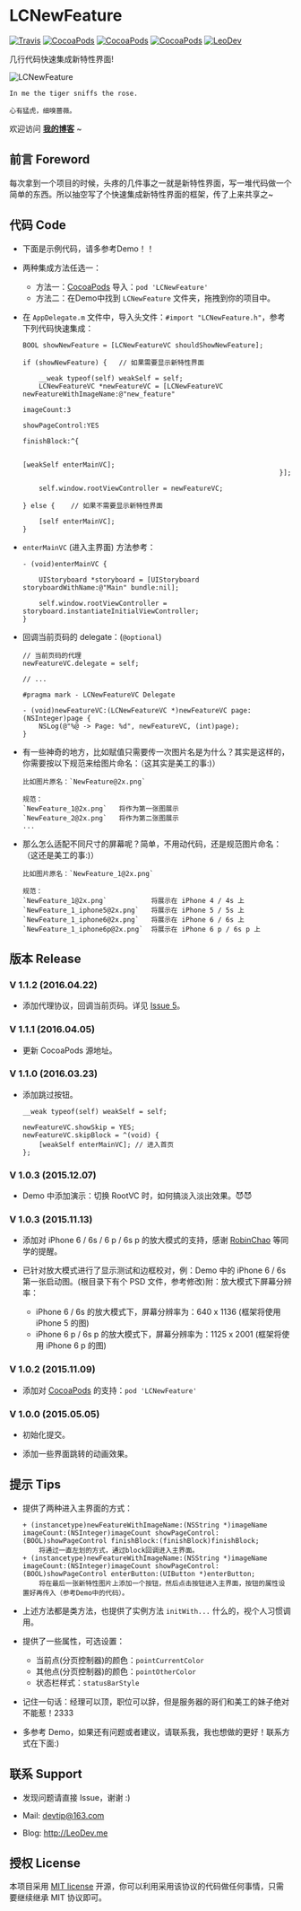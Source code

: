 # LCNewFeature

[![Travis](https://img.shields.io/travis/iTOfu/LCNewFeature.svg?style=flat)](https://travis-ci.org/iTOfu/LCNewFeature)
[![CocoaPods](https://img.shields.io/cocoapods/v/LCNewFeature.svg)](http://cocoadocs.org/docsets/LCNewFeature)
[![CocoaPods](https://img.shields.io/cocoapods/l/LCNewFeature.svg)](https://raw.githubusercontent.com/iTOfu/LCNewFeature/master/LICENSE)
[![CocoaPods](https://img.shields.io/cocoapods/p/LCNewFeature.svg)](http://cocoadocs.org/docsets/LCNewFeature)
[![LeoDev](https://img.shields.io/badge/blog-LeoDev.me-brightgreen.svg)](http://leodev.me)

几行代码快速集成新特性界面!

![LCNewFeature](https://raw.githubusercontent.com/iTofu/LCNewFeature/master/ScreenShot.png)

````
In me the tiger sniffs the rose.

心有猛虎，细嗅蔷薇。
````

欢迎访问 **[我的博客](http://LeoDev.me)** ~



## 前言 Foreword

每次拿到一个项目的时候，头疼的几件事之一就是新特性界面，写一堆代码做一个简单的东西。所以抽空写了个快速集成新特性界面的框架，传了上来共享之~



## 代码 Code

* 下面是示例代码，请多参考Demo！！

* 两种集成方法任选一：

  - 方法一：[CocoaPods](https://cocoapods.org/) 导入：`pod 'LCNewFeature'`
  - 方法二：在Demo中找到 `LCNewFeature` 文件夹，拖拽到你的项目中。

* 在 `AppDelegate.m` 文件中，导入头文件：`#import "LCNewFeature.h"`，参考下列代码快速集成：

  ````objc
  BOOL showNewFeature = [LCNewFeatureVC shouldShowNewFeature];

  if (showNewFeature) {   // 如果需要显示新特性界面

      __weak typeof(self) weakSelf = self;
      LCNewFeatureVC *newFeatureVC = [LCNewFeatureVC newFeatureWithImageName:@"new_feature"
                                                                  imageCount:3
                                                              showPageControl:YES
                                                                  finishBlock:^{

                                                                      [weakSelf enterMainVC];
                                                                  }];

      self.window.rootViewController = newFeatureVC;

  } else {    // 如果不需要显示新特性界面

      [self enterMainVC];
  }
  ````

* `enterMainVC` (进入主界面) 方法参考：

  ````objc
  - (void)enterMainVC {

      UIStoryboard *storyboard = [UIStoryboard storyboardWithName:@"Main" bundle:nil];

      self.window.rootViewController = storyboard.instantiateInitialViewController;
  }
  ````

* 回调当前页码的 delegate：(`@optional`)

  ````objc  
  // 当前页码的代理
  newFeatureVC.delegate = self;

  // ...

  #pragma mark - LCNewFeatureVC Delegate

  - (void)newFeatureVC:(LCNewFeatureVC *)newFeatureVC page:(NSInteger)page {
      NSLog(@"%@ -> Page: %d", newFeatureVC, (int)page);
  }
  ````

* 有一些神奇的地方，比如赋值只需要传一次图片名是为什么？其实是这样的，你需要按以下规范来给图片命名：（这其实是美工的事:)）

  ````
  比如图片原名：`NewFeature@2x.png`

  规范：
  `NewFeature_1@2x.png`   将作为第一张图展示
  `NewFeature_2@2x.png`   将作为第二张图展示
  ...
  ````

* 那么怎么适配不同尺寸的屏幕呢？简单，不用动代码，还是规范图片命名：（这还是美工的事:)）

  ````
  比如图片原名：`NewFeature_1@2x.png`

  规范：
  `NewFeature_1@2x.png`           将展示在 iPhone 4 / 4s 上
  `NewFeature_1_iphone5@2x.png`   将展示在 iPhone 5 / 5s 上
  `NewFeature_1_iphone6@2x.png`   将展示在 iPhone 6 / 6s 上
  `NewFeature_1_iphone6p@2x.png`  将展示在 iPhone 6 p / 6s p 上
  ````



## 版本 Release

### V 1.1.2 (2016.04.22)

* 添加代理协议，回调当前页码。详见 [Issue 5](https://github.com/iTofu/LCNewFeature/issues/5)。


### V 1.1.1 (2016.04.05)

* 更新 CocoaPods 源地址。


### V 1.1.0 (2016.03.23)

* 添加跳过按钮。

  ````objc
  __weak typeof(self) weakSelf = self;

  newFeatureVC.showSkip = YES;
  newFeatureVC.skipBlock = ^(void) {
      [weakSelf enterMainVC]; // 进入首页
  };
  ````


### V 1.0.3 (2015.12.07)

* Demo 中添加演示：切换 RootVC 时，如何搞淡入淡出效果。😈😈



### V 1.0.3 (2015.11.13)

* 添加对 iPhone 6 / 6s / 6 p / 6s p 的放大模式的支持，感谢 [RobinChao](https://github.com/RobinChao) 等同学的提醒。

* 已针对放大模式进行了显示测试和边框校对，例：Demo 中的 iPhone 6 / 6s 第一张启动图。(根目录下有个 PSD 文件，参考修改)附：放大模式下屏幕分辨率：
  - iPhone 6 / 6s 的放大模式下，屏幕分辨率为：640 x 1136 (框架将使用 iPhone 5 的图)
  - iPhone 6 p / 6s p 的放大模式下，屏幕分辨率为：1125 x 2001 (框架将使用 iPhone 6 p 的图)


### V 1.0.2 (2015.11.09)

* 添加对 [CocoaPods](https://cocoapods.org/) 的支持：`pod 'LCNewFeature'`


### V 1.0.0 (2015.05.05)

* 初始化提交。

* 添加一些界面跳转的动画效果。



## 提示 Tips

* 提供了两种进入主界面的方式：

    ```objc
    + (instancetype)newFeatureWithImageName:(NSString *)imageName imageCount:(NSInteger)imageCount showPageControl:(BOOL)showPageControl finishBlock:(finishBlock)finishBlock;
        将通过一直左划的方式，通过block回调进入主界面。
    + (instancetype)newFeatureWithImageName:(NSString *)imageName imageCount:(NSInteger)imageCount showPageControl:(BOOL)showPageControl enterButton:(UIButton *)enterButton;
        将在最后一张新特性图片上添加一个按钮，然后点击按钮进入主界面，按钮的属性设置好再传入（参考Demo中的代码）。
    ```

* 上述方法都是类方法，也提供了实例方法 `initWith...` 什么的，视个人习惯调用。

* 提供了一些属性，可选设置：

    - 当前点(分页控制器)的颜色：`pointCurrentColor`
    - 其他点(分页控制器)的颜色：`pointOtherColor`
    - 状态栏样式：`statusBarStyle`

* 记住一句话：经理可以顶，职位可以辞，但是服务器的哥们和美工的妹子绝对不能惹！2333

* 多参考 Demo，如果还有问题或者建议，请联系我，我也想做的更好！联系方式在下面:)



## 联系 Support

* 发现问题请直接 Issue，谢谢 :)

* Mail: devtip@163.com

* Blog: http://LeoDev.me


## 授权 License

本项目采用 [MIT license](http://opensource.org/licenses/MIT) 开源，你可以利用采用该协议的代码做任何事情，只需要继续继承 MIT 协议即可。
